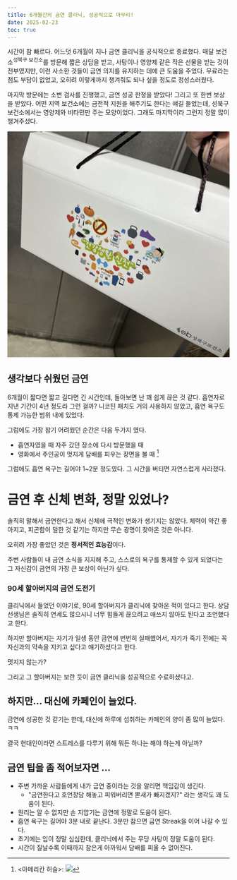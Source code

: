 ```yaml
---
title: 6개월간의 금연 클리닉, 성공적으로 마무리!
date: 2025-02-23
toc: true
---
```


시간이 참 빠르다. 어느덧 6개월이 지나 금연 클리닉을 공식적으로 종료했다.
매달 보건소<sup>성북구 보건소</sup>를 방문해 짧은 상담을 받고, 사탕이나 영양제 같은 작은 선물을 받는 것이 전부였지만, 이런 사소한 것들이 금연 의지를 유지하는 데에 큰 도움을 주었다.
무료라는 점도 부담이 없었고, 오히려 이렇게까지 챙겨줘도 되나 싶을 정도로 정성스러웠다.

마지막 방문에는 소변 검사를 진행했고, 금연 성공 판정을 받았다! 그리고 또 한번 보상을 받았다. 어떤 지역 보건소에는 금전적 지원을 해주기도 한다는 얘길 들었는데, 성북구 보건소에서는 영양제와 비타민만 주는 모양이었다. 그래도 마지막이라 그런지 정말 많이 챙겨주셨다.

![금연 성공 보상품](./assets/00.png)

## 생각보다 쉬웠던 금연

6개월이 짧다면 짧고 길다면 긴 시간인데, 돌아보면 난 꽤 쉽게 끊은 것 같다.
흡연자로 지낸 기간이 4년 정도라 그런 걸까? 니코틴 패치도 거의 사용하지 않았고, 흡연 욕구도 통제 가능한 범위 내에 있었다. 

그럼에도 가장 참기 어려웠던 순간은 다음 두가지 였다.
* 흡연자였을 때 자주 갔던 장소에 다시 방문했을 때
* 영화에서 주인공이 멋지게 담배를 피우는 장면을 볼 때 [^1]

[^1]: <아메리칸 허슬>: ![](http://big.assets.huffingtonpost.com/hustle-7.gif)


그럼에도 흡연 욕구는 길어야 1~2분 정도였다. 그 시간을 버티면 자연스럽게 사라졌다.

# 금연 후 신체 변화, 정말 있었나?

솔직히 말해서 금연한다고 해서 신체에 극적인 변화가 생기지는 않았다.
체력이 약간 좋아지고, 피곤함이 덜한 것 같기는 하지만 무슨 광명이 찾아온 것은 아니다.

오히려 가장 좋았던 것은 **정서적인 효능감**이다.

주변 사람들이 내 금연 소식을 지지해 주고, 스스로의 욕구를 통제할 수 있게 되었다는 그 자신감이 금연의 가장 큰 보상이 아닌가 싶다.

### 90세 할아버지의 금연 도전기

클리닉에서 들었던 이야기로, 90세 할아버지가 클리닉에 찾아온 적이 있다고 한다. 상담 선생님은 솔직히 연세도 많으시니 너무 힘들게 끊으려고 애쓰지 않아도 된다고 조언했다고 한다. 

하지만 할아버지는 자기가 일생 동안 금연에 번번히 실패했어서, 자기가 죽기 전에는 꼭 자신과의 약속을 지키고 싶다고 얘기하셨다고 한다. 

멋지지 않는가? 

그리고 그 할아버지는 보란 듯이 금연 클리닉을 성공적으로 수료하셨다고.

## 하지만... 대신에 카페인이 늘었다.

금연에 성공한 것 같기는 한데, 대신에 하루에 섭취하는 카페인의 양이 좀 많이 늘었다. ㅋㅋ

결국 현대인이라면 스트레스를 다루기 위해 뭐든 하나는 해야 하는게 아닐까?


## 금연 팁을 좀 적어보자면 ...

* 주변 가까운 사람들에게 내가 금연 중이라는 것을 알리면 책임감이 생긴다.
	* "금연한다고 호언장담 해놓고 피워버리면 뽄새가 빠지겠지?" 라는 생각도 꽤 도움이 된다.
* 원리는 알 수 없지만 손 지압기는 금연에 정말로 도움이 된다. 
* 흡연 욕구는 길어야 3분 내로 끝난다. 3분만 참으면 금연 Streak을 이어 나갈 수 있다.
* 초기에는 입이 정말 심심한데, 클리닉에서 주는 무당 사탕이 정말 도움이 된다.
* 시간이 질날수록 이때까지 참은게 아까워서 담배를 피울 수 없어진다.